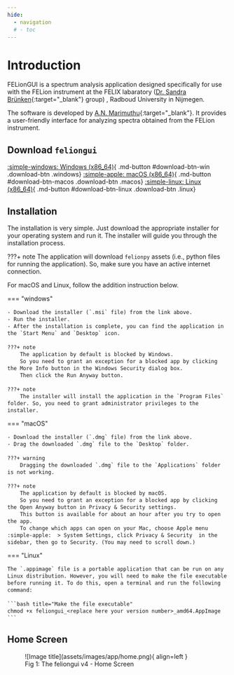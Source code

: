 ```yaml
---
hide:
  - navigation
  # - toc
---
```

# Introduction

FELionGUI is a spectrum analysis application designed specifically for use with the FELion instrument at the FELIX labaratory ([Dr. Sandra Brünken](https://www.bruenken.de/){:target="_blank"} group) , Radboud University in Nijmegen.

The software is developed by [A.N. Marimuthu](https://github.com/aravindhnivas){:target="_blank"}. It provides a user-friendly interface for analyzing spectra obtained from the FELion instrument.

## Download `feliongui`

<!-- Latest version:  -->

[:simple-windows: Windows (x86_64)](#){ .md-button #download-btn-win .download-btn .windows}
[:simple-apple: macOS (x86_64)](#){ .md-button #download-btn-macos .download-btn .macos}
[:simple-linux: Linux (x86_64)](#){ .md-button #download-btn-linux .download-btn .linux}

## Installation

The installation is very simple. Just download the appropriate installer for your operating system and run it. The installer will guide you through the installation process.

???+ note
    The application will download `felionpy` assets (i.e., python files for running the application). So, make sure you have an active internet connection.

For macOS and Linux, follow the addition instruction below.

=== "windows"

    - Download the installer (`.msi` file) from the link above.
    - Run the installer.
    - After the installation is complete, you can find the application in the `Start Menu` and `Desktop` icon.

    ???+ note
        The application by default is blocked by Windows.
        So you need to grant an exception for a blocked app by clicking the More Info button in the Windows Security dialog box.
        Then click the Run Anyway button.

    ???+ note
        The installer will install the application in the `Program Files` folder. So, you need to grant administrator privileges to the installer.

=== "macOS"

    - Download the installer (`.dmg` file) from the link above.
    - Drag the downloaded `.dmg` file to the `Desktop` folder.

    ???+ warning
        Dragging the downloaded `.dmg` file to the `Applications` folder is not working.

    ???+ note
        The application by default is blocked by macOS.
        So you need to grant an exception for a blocked app by clicking the Open Anyway button in Privacy & Security settings.
        This button is available for about an hour after you try to open the app.
        To change which apps can open on your Mac, choose Apple menu :simple-apple:  > System Settings, click Privacy & Security  in the sidebar, then go to Security. (You may need to scroll down.)

=== "Linux"

    The `.appimage` file is a portable application that can be run on any Linux distribution. However, you will need to make the file executable before running it. To do this, open a terminal and run the following command:

    ```bash title="Make the file executable"  
    chmod +x feliongui_<replace here your version number>_amd64.AppImage
    ```

## Home Screen

<figure markdown>
  ![Image title](assets/images/app/home.png){ align=left }
  <figcaption>Fig 1: The feliongui v4 - Home Screen</figcaption>
</figure>
